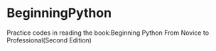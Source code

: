 BeginningPython
===============

Practice codes in reading the book:Beginning Python From Novice to Professional(Second Edition)
